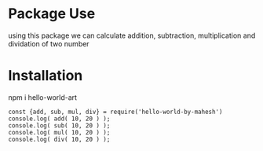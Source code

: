 # Package Use

using this package we can calculate addition, subtraction, multiplication and dividation of two number

# Installation

npm i hello-world-art

```
const {add, sub, mul, div} = require('hello-world-by-mahesh')
console.log( add( 10, 20 ) );
console.log( sub( 10, 20 ) );
console.log( mul( 10, 20 ) );
console.log( div( 10, 20 ) );

```